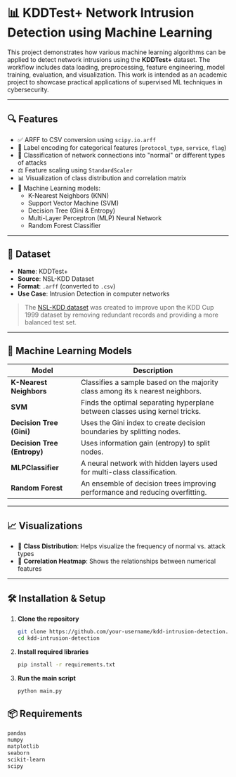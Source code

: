 # 📊 KDDTest+ Network Intrusion Detection using Machine Learning

This project demonstrates how various machine learning algorithms can be applied to detect network intrusions using the **KDDTest+** dataset. The workflow includes data loading, preprocessing, feature engineering, model training, evaluation, and visualization. This work is intended as an academic project to showcase practical applications of supervised ML techniques in cybersecurity.

---

## 🔍 Features

- ✅ ARFF to CSV conversion using `scipy.io.arff`
- 🧹 Label encoding for categorical features (`protocol_type`, `service`, `flag`)
- 🧠 Classification of network connections into "normal" or different types of attacks
- ⚖️ Feature scaling using `StandardScaler`
- 📊 Visualization of class distribution and correlation matrix
- 🤖 Machine Learning models:
  - K-Nearest Neighbors (KNN)
  - Support Vector Machine (SVM)
  - Decision Tree (Gini & Entropy)
  - Multi-Layer Perceptron (MLP) Neural Network
  - Random Forest Classifier

---

## 📁 Dataset

- **Name**: KDDTest+
- **Source**: NSL-KDD Dataset  
- **Format**: `.arff` (converted to `.csv`)
- **Use Case**: Intrusion Detection in computer networks

> The [NSL-KDD dataset](https://www.unb.ca/cic/datasets/nsl.html) was created to improve upon the KDD Cup 1999 dataset by removing redundant records and providing a more balanced test set.

---

## 🧪 Machine Learning Models

| Model                     | Description                                                                 |
|--------------------------|-----------------------------------------------------------------------------|
| **K-Nearest Neighbors**  | Classifies a sample based on the majority class among its `k` nearest neighbors. |
| **SVM**                  | Finds the optimal separating hyperplane between classes using kernel tricks. |
| **Decision Tree (Gini)** | Uses the Gini index to create decision boundaries by splitting nodes.       |
| **Decision Tree (Entropy)** | Uses information gain (entropy) to split nodes.                          |
| **MLPClassifier**        | A neural network with hidden layers used for multi-class classification.    |
| **Random Forest**        | An ensemble of decision trees improving performance and reducing overfitting.|

---

## 📈 Visualizations

- 📌 **Class Distribution**: Helps visualize the frequency of normal vs. attack types  
- 📌 **Correlation Heatmap**: Shows the relationships between numerical features

---

## 🛠️ Installation & Setup

1. **Clone the repository**
   ```bash
   git clone https://github.com/your-username/kdd-intrusion-detection.git
   cd kdd-intrusion-detection
2. **Install required libraries**
   ```bash
   pip install -r requirements.txt
3. **Run the main script**
   ```bash
   python main.py

## 📦 Requirements
  ```bash
  pandas
  numpy
  matplotlib
  seaborn
  scikit-learn
  scipy
